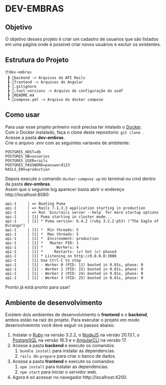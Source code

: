 # DEV-EMBRAS
## Objetivo
 O objetivo desses projeto é criar um cadastro de usuarios que são listados em uma página onde é possivel criar novos usuários e excluir os existentes.  
## Estrutura do Projeto
```
📦dev-embras
 ┣ 📂backend -> Arquivos da API Rails
 ┣ 📂frontend -> Arquivos do Angular
 ┣ 📜.gitignore
 ┣ 📜.tool-versions -> Arquivo de configuração do asdf
 ┣ 📜README.md
 ┗ 📜compose.yml -> Arquivo do docker compose
```
## Como usar
Para usar esse projeto primeiro você precisa ter intalado o [Docker](https://www.docker.com/).  
Com o Docker instalado, faça o clone deste repositorio: `git clone `.  
Acesse a pasta **dev-embras**.  
Crie o arquivo .env com as seguintes variaveis de ambitente:
```
POSTGRES_HOST=db
POSTGRES_DB=usuarios
POSTGRES_USER=rails
POSTGRES_PASSWORD=password123
RAILS_ENV=production
```  
Depois execute o comando `docker-compose up` no terminal ou cmd dentro da pasta **dev-embras**.  
Assim que o seguinte log aparecer basta abrir o endereço http://localhost:8080:  
```
api-1     | => Booting Puma
api-1     | => Rails 7.1.3.3 application starting in production 
api-1     | => Run `bin/rails server --help` for more startup options
api-1     | [1] Puma starting in cluster mode...
api-1     | [1] * Puma version: 6.4.2 (ruby 3.2.2-p53) ("The Eagle of Durango")
api-1     | [1] *  Min threads: 5
api-1     | [1] *  Max threads: 5
api-1     | [1] *  Environment: production
api-1     | [1] *   Master PID: 1
api-1     | [1] *      Workers: 4
api-1     | [1] *     Restarts: (✔) hot (✔) phased
api-1     | [1] * Listening on http://0.0.0.0:3000
api-1     | [1] Use Ctrl-C to stop
api-1     | [1] - Worker 0 (PID: 11) booted in 0.01s, phase: 0
api-1     | [1] - Worker 1 (PID: 15) booted in 0.01s, phase: 0
api-1     | [1] - Worker 2 (PID: 24) booted in 0.01s, phase: 0
api-1     | [1] - Worker 3 (PID: 25) booted in 0.01s, phase: 0
```
Pronto já está pronto para usar!
## Ambiente de desenvolvimento
Existem dois ambientes de desenvolvimento o **frontend** e o **backend**, ambos estão na raiz do projeto. Para executar o projeto em modo desenvolviemnto você deve seguir os passos abaixo:
1. Instalar o [Ruby](https://www.ruby-lang.org/pt/) na versão 3.2.2, o [NodeJS](https://nodejs.org/en) na versão 20.13.1,  o [PostgreSQL](https://www.postgresql.org/) na versão 16.3 e o [AngularCLI](https://angular.dev/tools/cli) na versão 17.  
2. Acesse a pasta **backend** e execute os comandos:
    1. `bundle install` para instalar as dependencias.  
    2. `rails db:prepare` para criar o banco de dados.  
3. Acesse a pasta **frontend** e execute os comandos:
    1. `npm install` para instalar as dependencias.  
    2. `npm start` para iniciar o servidor web.  
4. Agora é só acessar no navegador http://localhost:4200.  

